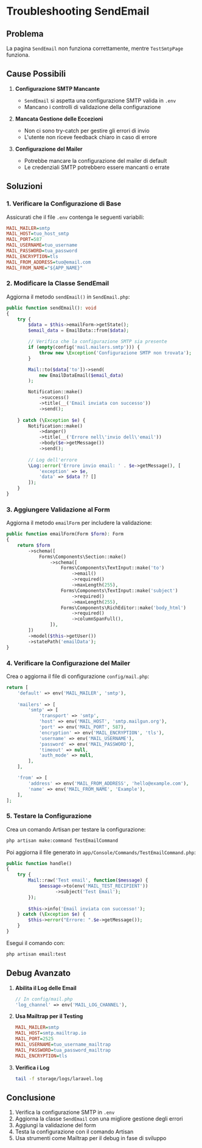 # Troubleshooting SendEmail

## Problema
La pagina `SendEmail` non funziona correttamente, mentre `TestSmtpPage` funziona.

## Cause Possibili

1. **Configurazione SMTP Mancante**
   - `SendEmail` si aspetta una configurazione SMTP valida in `.env`
   - Mancano i controlli di validazione della configurazione

2. **Mancata Gestione delle Eccezioni**
   - Non ci sono try-catch per gestire gli errori di invio
   - L'utente non riceve feedback chiaro in caso di errore

3. **Configurazione del Mailer**
   - Potrebbe mancare la configurazione del mailer di default
   - Le credenziali SMTP potrebbero essere mancanti o errate

## Soluzioni

### 1. Verificare la Configurazione di Base

Assicurati che il file `.env` contenga le seguenti variabili:

```ini
MAIL_MAILER=smtp
MAIL_HOST=tuo_host_smtp
MAIL_PORT=587
MAIL_USERNAME=tuo_username
MAIL_PASSWORD=tua_password
MAIL_ENCRYPTION=tls
MAIL_FROM_ADDRESS=tuo@email.com
MAIL_FROM_NAME="${APP_NAME}"
```

### 2. Modificare la Classe SendEmail

Aggiorna il metodo `sendEmail()` in `SendEmail.php`:

```php
public function sendEmail(): void
{
    try {
        $data = $this->emailForm->getState();
        $email_data = EmailData::from($data);

        // Verifica che la configurazione SMTP sia presente
        if (empty(config('mail.mailers.smtp'))) {
            throw new \Exception('Configurazione SMTP non trovata');
        }

        Mail::to($data['to'])->send(
            new EmailDataEmail($email_data)
        );

        Notification::make()
            ->success()
            ->title(__('Email inviata con successo'))
            ->send();
            
    } catch (\Exception $e) {
        Notification::make()
            ->danger()
            ->title(__('Errore nell\'invio dell\'email'))
            ->body($e->getMessage())
            ->send();
            
        // Log dell'errore
        \Log::error('Errore invio email: ' . $e->getMessage(), [
            'exception' => $e,
            'data' => $data ?? []
        ]);
    }
}
```

### 3. Aggiungere Validazione al Form

Aggiorna il metodo `emailForm` per includere la validazione:

```php
public function emailForm(Form $form): Form
{
    return $form
        ->schema([
            Forms\Components\Section::make()
                ->schema([
                    Forms\Components\TextInput::make('to')
                        ->email()
                        ->required()
                        ->maxLength(255),
                    Forms\Components\TextInput::make('subject')
                        ->required()
                        ->maxLength(255),
                    Forms\Components\RichEditor::make('body_html')
                        ->required()
                        ->columnSpanFull(),
                ]),
        ])
        ->model($this->getUser())
        ->statePath('emailData');
}
```

### 4. Verificare la Configurazione del Mailer

Crea o aggiorna il file di configurazione `config/mail.php`:

```php
return [
    'default' => env('MAIL_MAILER', 'smtp'),
    
    'mailers' => [
        'smtp' => [
            'transport' => 'smtp',
            'host' => env('MAIL_HOST', 'smtp.mailgun.org'),
            'port' => env('MAIL_PORT', 587),
            'encryption' => env('MAIL_ENCRYPTION', 'tls'),
            'username' => env('MAIL_USERNAME'),
            'password' => env('MAIL_PASSWORD'),
            'timeout' => null,
            'auth_mode' => null,
        ],
    ],

    'from' => [
        'address' => env('MAIL_FROM_ADDRESS', 'hello@example.com'),
        'name' => env('MAIL_FROM_NAME', 'Example'),
    ],
];
```

### 5. Testare la Configurazione

Crea un comando Artisan per testare la configurazione:

```bash
php artisan make:command TestEmailCommand
```

Poi aggiorna il file generato in `app/Console/Commands/TestEmailCommand.php`:

```php
public function handle()
{
    try {
        Mail::raw('Test email', function($message) {
            $message->to(env('MAIL_TEST_RECIPIENT'))
                  ->subject('Test Email');
        });
        
        $this->info('Email inviata con successo!');
    } catch (\Exception $e) {
        $this->error("Errore: ".$e->getMessage());
    }
}
```

Esegui il comando con:
```bash
php artisan email:test
```

## Debug Avanzato

1. **Abilita il Log delle Email**
   ```php
   // In config/mail.php
   'log_channel' => env('MAIL_LOG_CHANNEL'),
   ```

2. **Usa Mailtrap per il Testing**
   ```ini
   MAIL_MAILER=smtp
   MAIL_HOST=smtp.mailtrap.io
   MAIL_PORT=2525
   MAIL_USERNAME=tuo_username_mailtrap
   MAIL_PASSWORD=tua_password_mailtrap
   MAIL_ENCRYPTION=tls
   ```

3. **Verifica i Log**
   ```bash
   tail -f storage/logs/laravel.log
   ```

## Conclusione

1. Verifica la configurazione SMTP in `.env`
2. Aggiorna la classe `SendEmail` con una migliore gestione degli errori
3. Aggiungi la validazione del form
4. Testa la configurazione con il comando Artisan
5. Usa strumenti come Mailtrap per il debug in fase di sviluppo
